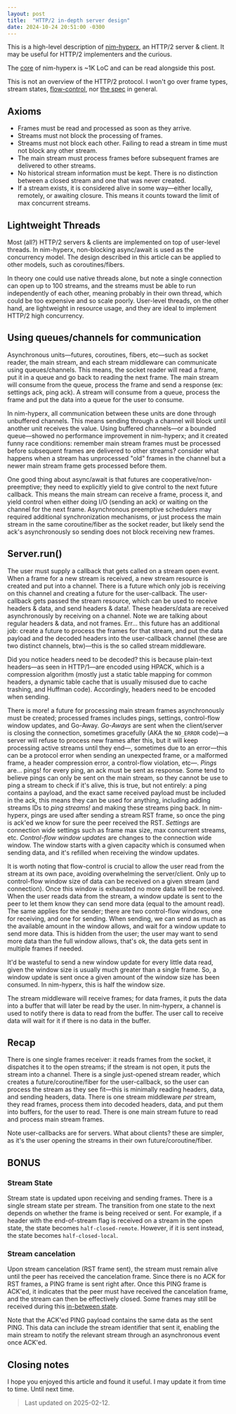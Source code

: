 ```yaml
---
layout: post
title:  "HTTP/2 in-depth server design"
date: 2024-10-24 20:51:00 -0300
---
```


This is a high-level description of [nim-hyperx](https://github.com/nitely/nim-hyperx), an HTTP/2 server & client. It may be useful for HTTP/2 implementers and the curious.

The [core](https://github.com/nitely/nim-hyperx/blob/master/src/hyperx/clientserver.nim) of nim-hyperx is ~1K LoC and can be read alongside this post.

This is not an overview of the HTTP/2 protocol. I won't go over frame types, stream states, [flow-control](https://nitely.github.io/2024/08/23/http-2-flow-control-dead-lock.html), nor [the spec](https://datatracker.ietf.org/doc/html/rfc9113) in general.

## Axioms

- Frames must be read and processed as soon as they arrive.
- Streams must not block the processing of frames.
- Streams must not block each other. Failing to read a stream in time must not block any other stream.
- The main stream must process frames before subsequent frames are delivered to other streams.
- No historical stream information must be kept. There is no distinction between a closed stream and one that was never created.
- If a stream exists, it is considered alive in some way—either locally, remotely, or awaiting closure. This means it counts toward the limit of max concurrent streams.

## Lightweight Threads

Most (all?) HTTP/2 servers & clients are implemented on top of user-level threads. In nim-hyperx, non-blocking async/await is used as the concurrency model. The design described in this article can be applied to other models, such as coroutines/fibers.

In theory one could use native threads alone, but note a single connection can open up to 100 streams, and the streams must be able to run independently of each other, meaning probably in their own thread, which could be too expensive and so scale poorly. User-level threads, on the other hand, are lightweight in resource usage, and they are ideal to implement HTTP/2 high concurrency.

## Using queues/channels for communication

Asynchronous units—futures, coroutines, fibers, etc—such as socket reader, the main stream, and each stream middleware can communicate using queues/channels. This means, the socket reader will read a frame, put it in a queue and go back to reading the next frame. The main stream will consume from the queue, process the frame and send a response (ex: settings ack, ping ack). A stream will consume from a queue, process the frame and put the data into a queue for the user to consume.

In nim-hyperx, all communication between these units are done through unbuffered channels. This means sending through a channel will block until another unit receives the value. Using buffered channels—or a bounded queue—showed no performance improvement in nim-hyperx; and it created funny race conditions: remember main stream frames must be processed before subsequent frames are delivered to other streams? consider what happens when a stream has unprocessed "old" frames in the channel but a newer main stream frame gets processed before them.

One good thing about async/await is that futures are cooperative/non-preemptive; they need to explicitly yield to give control to the next future callback. This means the main stream can receive a frame, process it, and yield control when either doing I/O (sending an ack) or waiting on the channel for the next frame. Asynchronous preemptive schedulers may required additional synchronization mechanisms, or just process the main stream in the same coroutine/fiber as the socket reader, but likely send the ack's asynchronously so sending does not block receiving new frames.

## Server.run()

The user must supply a callback that gets called on a stream open event. When a frame for a new stream is received, a new stream resource is created and put into a channel. There is a future which only job is receiving on this channel and creating a future for the user-callback. The user-callback gets passed the stream resource, which can be used to receive headers & data, and send headers & data!. These headers/data are received asynchronously by receiving on a channel. Note we are talking about regular headers & data, and not frames. Err... this future has an additional job: create a future to process the frames for that stream, and put the data payload and the decoded headers into the user-callback channel (these are two distinct channels, btw)—this is the so called stream middleware.

Did you notice headers need to be decoded? this is because plain-text headers—as seen in HTTP/1—are encoded using HPACK, which is a compression algorithm (mostly just a static table mapping for common headers, a dynamic table cache that is usually misused due to cache trashing, and Huffman code). Accordingly, headers need to be encoded when sending.

There is more! a future for processing main stream frames asynchronously must be created; processed frames includes pings, settings, control-flow window updates, and Go-Away. *Go-Aways* are sent when the client/server is closing the connection, sometimes gracefully (AKA the `NO_ERROR` code)—a server will refuse to process new frames after this, but it will keep processing active streams until they end—, sometimes due to an error—this can be a protocol error when sending an unexpected frame, or a malformed frame, a header compression error, a control-flow violation, etc—. *Pings* are... pings! for every ping, an ack must be sent as response. Some tend to believe pings can only be sent on the main stream, so they cannot be use to ping a stream to check if it's alive, this is true, but not entirely: a ping contains a payload, and the exact same received payload must be included in the ack, this means they can be used for anything, including adding streams IDs to *ping streams!* and making these streams ping back. In nim-hyperx, pings are used after sending a stream RST frame, so once the ping is ack'ed we know for sure the peer received the RST. *Settings* are connection wide settings such as frame max size, max concurrent streams, etc. *Control-flow window updates* are changes to the connection wide window. The window starts with a given capacity which is consumed when sending data, and it's refilled when receiving the window updates.

It is worth noting that flow-control is crucial to allow the user read from the stream at its own pace, avoiding overwhelming the server/client. Only up to control-flow window size of data can be received on a given stream (and connection). Once this window is exhausted no more data will be received. When the user reads data from the stream, a window update is sent to the peer to let them know they can send more data (equal to the amount read). The same applies for the sender; there are two control-flow windows, one for receiving, and one for sending. When sending, we can send as much as the available amount in the window allows, and wait for a window update to send more data. This is hidden from the user; the user may want to send more data than the full window allows, that's ok, the data gets sent in multiple frames if needed.

It'd be wasteful to send a new window update for every little data read, given the window size is usually much greater than a single frame. So, a window update is sent once a given amount of the window size has been consumed. In nim-hyperx, this is half the window size.

The stream middleware will receive frames; for data frames, it puts the data into a buffer that will later be read by the user. In nim-hyperx, a channel is used to notify there is data to read from the buffer. The user call to receive data will wait for it if there is no data in the buffer.

## Recap

There is one single frames receiver: it reads frames from the socket, it dispatches it to the open streams; if the stream is not open, it puts the stream into a channel. There is a single just-opened stream reader, which creates a future/coroutine/fiber for the user-callback, so the user can process the stream as they see fit—this is minimally reading headers, data, and sending headers, data. There is one stream middleware *per* stream, they read frames, process them into decoded headers, data, and put them into buffers, for the user to read. There is one main stream future to read and process main stream frames.

Note user-callbacks are for servers. What about clients? these are simpler, as it's the user opening the streams in their own future/coroutine/fiber.

## BONUS

### Stream State

Stream state is updated upon receiving and sending frames. There is a single stream state per stream. The transition from one state to the next depends on whether the frame is being received or sent. For example, if a header with the end-of-stream flag is received on a stream in the open state, the state becomes `half-closed-remote`. However, if it is sent instead, the state becomes `half-closed-local`.

### Stream cancelation

Upon stream cancelation (RST frame sent), the stream must remain alive until the peer has received the cancelation frame. Since there is no ACK for RST frames, a PING frame is sent right after. Once this PING frame is ACK'ed, it indicates that the peer must have received the cancelation frame, and the stream can then be effectively closed. Some frames may still be received during this [in-between state](https://nitely.github.io/2024/08/20/http-2-the-missing-state.html).

Note that the ACK'ed PING payload contains the same data as the sent PING. This data can include the stream identifier that sent it, enabling the main stream to notify the relevant stream through an asynchronous event once ACK'ed.

## Closing notes

I hope you enjoyed this article and found it useful. I may update it from time to time. Until next time.

> Last updated on 2025-02-12.
